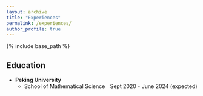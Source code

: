 ```yaml
---
layout: archive
title: "Experiences"
permalink: /experiences/
author_profile: true
---
```

{% include base_path %}

## Education

* <b>Peking University</b>
    * School of Mathematical Science <span style="float:right;"> Sept 2020 - June 2024 (expected) </span>

  
